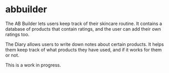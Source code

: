 # abbuilder
The AB Builder lets users keep track of their skincare routine. It contains a database of products that contain ratings, 
and the user can add their own ratings too.

The Diary allows users to write down notes about certain products. It helps them keep track of what products they have used, and if it
works for them or not.

This is a work in progress.
